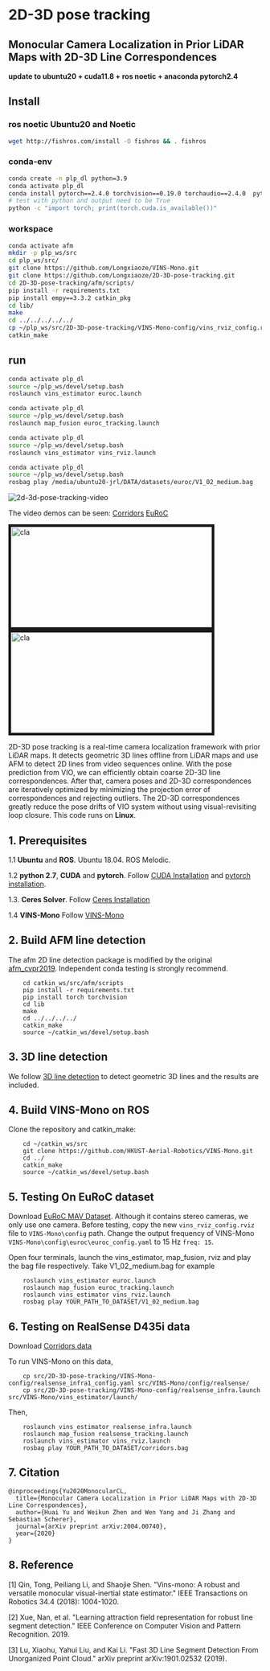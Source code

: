 # 2D-3D pose tracking
## Monocular Camera Localization in Prior LiDAR Maps with 2D-3D Line Correspondences

**update to ubuntu20 + cuda11.8 + ros noetic + anaconda pytorch2.4**

## Install

### ros noetic Ubuntu20 and Noetic
``` bash
wget http://fishros.com/install -O fishros && . fishros
```

### conda-env
``` bash
conda create -n plp_dl python=3.9
conda activate plp_dl
conda install pytorch==2.4.0 torchvision==0.19.0 torchaudio==2.4.0  pytorch-cuda=11.8 -c pytorch -c nvidia
# test with python and output need to be True
python -c "import torch; print(torch.cuda.is_available())"
```

### workspace
``` bash
conda activate afm
mkdir -p plp_ws/src
cd plp_ws/src/
git clone https://github.com/Longxiaoze/VINS-Mono.git
git clone https://github.com/Longxiaoze/2D-3D-pose-tracking.git
cd 2D-3D-pose-tracking/afm/scripts/
pip install -r requirements.txt
pip install empy==3.3.2 catkin_pkg 
cd lib/
make
cd ../../../../../
cp ~/plp_ws/src/2D-3D-pose-tracking/VINS-Mono-config/vins_rviz_config.rviz ~/plp_ws/src/VINS-Mono/config/
catkin_make
```

## run
``` bash
conda activate plp_dl
source ~/plp_ws/devel/setup.bash
roslaunch vins_estimator euroc.launch 
```

``` bash
conda activate plp_dl
source ~/plp_ws/devel/setup.bash
roslaunch map_fusion euroc_tracking.launch
```

``` bash
conda activate plp_dl
source ~/plp_ws/devel/setup.bash
roslaunch vins_estimator vins_rviz.launch
```

``` bash
conda activate plp_dl
source ~/plp_ws/devel/setup.bash
rosbag play /media/ubuntu20-jrl/DATA/datasets/euroc/V1_02_medium.bag
```

![2d-3d-pose-tracking-video](https://github.com/Longxiaoze/VINS-Mono/blob/master/support_files/image/2d-3d-pose-tracking-video.gif)


The video demos can be seen: [Corridors](https://youtu.be/H80Bnxm8IPE) [EuRoC](https://youtu.be/mHaDKoIHNwI)

<a href="https://youtu.be/H80Bnxm8IPE" target="_blank"><img src="./VINS-Mono-config/result_prev.jpg" 
alt="cla" width="400" height="200" border="5" /></a> 
<a href="https://youtu.be/mHaDKoIHNwI" target="_blank"><img src="./VINS-Mono-config/euroc_demo.jpg" 
alt="cla" width="400" height="200" border="5" /></a>

2D-3D pose tracking is a real-time camera localization framework with prior LiDAR maps. It detects geometric 3D lines offline from LiDAR maps and use AFM to detect 2D lines from video sequences online. With the pose prediction from VIO, we can efficiently obtain coarse 2D-3D line correspondences. After that, camera poses and 2D-3D correspondences are iteratively optimized by minimizing the projection error of correspondences and rejecting outliers.  The 2D-3D correspondences greatly reduce the pose drifts of VIO system without using visual-revisiting loop
closure. This code runs on **Linux**. 

## 1. Prerequisites
1.1 **Ubuntu** and **ROS**.
Ubuntu  18.04.
ROS Melodic.

1.2 **python 2.7**, **CUDA** and **pytorch**.
Follow [CUDA Installation](https://docs.nvidia.com/cuda/cuda-installation-guide-linux/index.html) and [pytorch installation](https://pytorch.org/).

1.3. **Ceres Solver**.
Follow [Ceres Installation](http://ceres-solver.org/installation.html)

1.4 **VINS-Mono** Follow [VINS-Mono](https://github.com/HKUST-Aerial-Robotics/VINS-Mono) 

## 2. Build AFM line detection
The afm 2D line detection package is modified by the original [afm_cvpr2019](https://github.com/cherubicXN/afm_cvpr2019). Independent conda testing is strongly recommend. 
```
    cd catkin_ws/src/afm/scripts
    pip install -r requirements.txt
    pip install torch torchvision
    cd lib
    make
    cd ../../../../
    catkin_make
    source ~/catkin_ws/devel/setup.bash
```
## 3. 3D line detection
We follow [3D line detection](https://github.com/xiaohulugo/3DLineDetection) to detect geometric 3D lines and the results are included.

## 4. Build VINS-Mono on ROS
Clone the repository and catkin_make:
```
    cd ~/catkin_ws/src
    git clone https://github.com/HKUST-Aerial-Robotics/VINS-Mono.git
    cd ../
    catkin_make
    source ~/catkin_ws/devel/setup.bash
```

## 5. Testing On EuRoC dataset
Download [EuRoC MAV Dataset](http://projects.asl.ethz.ch/datasets/doku.php?id=kmavvisualinertialdatasets). Although it contains stereo cameras, we only use one camera.
Before testing, copy the new `vins_rviz_config.rviz` file to `VINS-Mono\config` path. Change the output frequency of VINS-Mono `VINS-Mono\config\euroc\euroc_config.yaml` to 15 Hz `freq: 15`. 

Open four terminals, launch the vins_estimator, map_fusion,  rviz and play the bag file respectively. Take V1_02_medium.bag for example
```
    roslaunch vins_estimator euroc.launch 
    roslaunch map_fusion euroc_tracking.launch
    roslaunch vins_estimator vins_rviz.launch
    rosbag play YOUR_PATH_TO_DATASET/V1_02_medium.bag
```

## 6. Testing on RealSense D435i data
Download [Corridors data](https://drive.google.com/file/d/1Ffke-wFpRifmw7nvcwQCreFm1S7fI3XR/view?usp=sharing)

To run VINS-Mono on this data, 
```
    cp src/2D-3D-pose-tracking/VINS-Mono-config/realsense_infra1_config.yaml src/VINS-Mono/config/realsense/
    cp src/2D-3D-pose-tracking/VINS-Mono-config/realsense_infra.launch src/VINS-Mono/vins_estimator/launch/
```
Then,
```
    roslaunch vins_estimator realsense_infra.launch 
    roslaunch map_fusion realsense_tracking.launch
    roslaunch vins_estimator vins_rviz.launch
    rosbag play YOUR_PATH_TO_DATASET/corridors.bag
```
## 7. Citation
```
@inproceedings{Yu2020MonocularCL,
  title={Monocular Camera Localization in Prior LiDAR Maps with 2D-3D Line Correspondences},
  author={Huai Yu and Weikun Zhen and Wen Yang and Ji Zhang and Sebastian Scherer},
  journal={arXiv preprint arXiv:2004.00740},
  year={2020}
}
```
## 8. Reference

[1] Qin, Tong, Peiliang Li, and Shaojie Shen. "Vins-mono: A robust and versatile monocular visual-inertial state estimator." IEEE Transactions on Robotics 34.4 (2018): 1004-1020.

[2] Xue, Nan, et al. "Learning attraction field representation for robust line segment detection." IEEE Conference on Computer Vision and Pattern Recognition. 2019.

[3] Lu, Xiaohu, Yahui Liu, and Kai Li. "Fast 3D Line Segment Detection From Unorganized Point Cloud." arXiv preprint arXiv:1901.02532 (2019).











